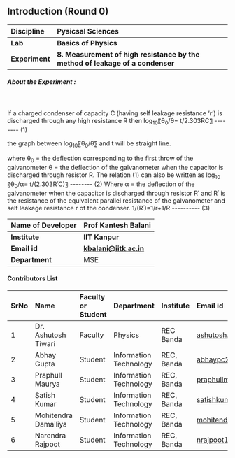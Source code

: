 ## Introduction (Round 0)



<b>Discipline | <b>Pysicsal Sciences
:--|:--|
<b> Lab | <b> Basics of Physics
<b> Experiment|     <b> 8. Measurement of high resistance by the method of leakage of a condenser

<h5> About the Experiment : </h5> <br>

If a charged condenser of capacity C (having self leakage resistance ‘r’) is discharged through any high resistance R then
log<sub>10</sub>⁡〖θ<sub>0</sub>/θ= t/2.303RC〗	-------- (1)

the graph between log<sub>10</sub>⁡〖θ<sub>0</sub>/θ〗  and t will be straight line.

where θ<sub>0</sub> = the deflection corresponding to the first throw of the galvanometer
          θ = the deflection of the galvanometer when the capacitor is discharged through resistor R.
The relation (1) can also be written as 
log<sub>10</sub>⁡〖θ<sub>0</sub>/α= t/(2.303R՛C)〗	-------- (2)
Where α = the deflection of the galvanometer when the capacitor is discharged through resistor R՛
and R՛ is the resistance of the equivalent parallel resistance of the galvanometer and self leakage resistance r of the condenser.
1/(R՛)=1/r+1/R                       ---------- (3)


<b>Name of Developer | <b> Prof Kantesh Balani
:--|:--|
<b> Institute | <b> IIT Kanpur
<b> Email id|     <b> kbalani@iitk.ac.in
<b> Department | MSE

#### Contributors List

SrNo | Name | Faculty or Student | Department| Institute | Email id
:--|:--|:--|:--|:--|:--|
1 | Dr. Ashutosh Tiwari | Faculty | Physics | REC Banda | ashutosh.tiwari@recbanda.ac.in 
2 | Abhay Gupta | Student | Information Technology | REC, Banda |abhaypc26@gmail.com
3 | Praphull Maurya | Student | Information Technology | REC, Banda |praphullmaurya123@gmail.com
4 | Satish Kumar | Student | Information Technology | REC, Banda |satishkumar7991@gmail.com
5 | Mohitendra Damailiya | Student | Information Technology | REC, Banda |mohitendra.mpsd@gmail.com
6 | Narendra Rajpoot | Student | Information Technology | REC, Banda |nrajpoot1146@gmail.com


